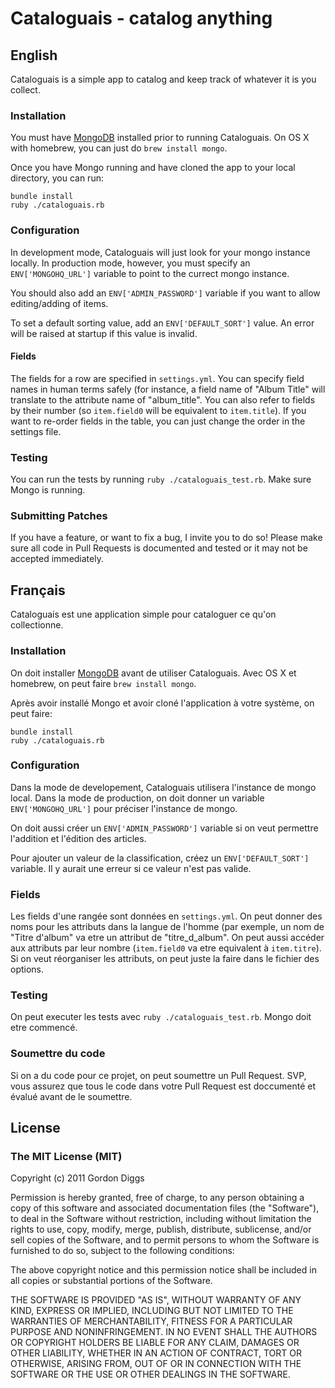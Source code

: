 # Cataloguais - catalog anything

## English
Cataloguais is a simple app to catalog and keep track of whatever it is you collect.

### Installation
You must have [MongoDB](http://www.mongodb.org/) installed prior to running Cataloguais. On OS X with homebrew, you can just do `brew install mongo`.

Once you have Mongo running and have cloned the app to your local directory, you can run:

```
bundle install
ruby ./cataloguais.rb
```

### Configuration
In development mode, Cataloguais will just look for your mongo instance locally. In production mode, however, you must specify an `ENV['MONGOHQ_URL']` variable to point to the currect mongo instance.

You should also add an `ENV['ADMIN_PASSWORD']` variable if you want to allow editing/adding of items.

To set a default sorting value, add an `ENV['DEFAULT_SORT']` value. An error will be raised at startup if this value is invalid.

#### Fields
The fields for a row are specified in `settings.yml`. You can specify field names in human terms safely (for instance, a field name of "Album Title" will translate to the attribute name of "album_title". You can also refer to fields by their number (so `item.field0` will be equivalent to `item.title`). If you want to re-order fields in the table, you can just change the order in the settings file.

### Testing
You can run the tests by running `ruby ./cataloguais_test.rb`. Make sure Mongo is running.

### Submitting Patches
If you have a feature, or want to fix a bug, I invite you to do so! Please make sure all code in Pull Requests is documented and tested or it may not be accepted immediately.

## Français
Cataloguais est une application simple pour cataloguer ce qu'on collectionne.

### Installation
On doit installer [MongoDB](http://www.mongodb.org/) avant de utiliser Cataloguais. Avec OS X et homebrew, on peut faire `brew install mongo`.

Après avoir installé Mongo et avoir cloné l'application à votre système, on peut faire:

```
bundle install
ruby ./cataloguais.rb
```

### Configuration
Dans la mode de developement, Cataloguais utilisera l'instance de mongo local. Dans la mode de production, on doit donner un variable `ENV['MONGOHQ_URL']` pour préciser l'instance de mongo.

On doit aussi créer un `ENV['ADMIN_PASSWORD']` variable si on veut permettre l'addition et l'édition des articles.

Pour ajouter un valeur de la classification, créez un `ENV['DEFAULT_SORT']` variable. Il y aurait une erreur si ce valeur n'est pas valide.

### Fields
Les fields d'une rangée sont données en `settings.yml`. On peut donner des noms pour les attributs dans la langue de l'homme (par exemple, un nom de "Titre d'album" va etre un attribut de "titre_d_album". On peut aussi accéder aux attributs par leur nombre (`item.field0` va etre equivalent à `item.titre`). Si on veut réorganiser les attributs, on peut juste la faire dans le fichier des options.

### Testing
On peut executer les tests avec `ruby ./cataloguais_test.rb`. Mongo doit etre commencé.

### Soumettre du code
Si on a du code pour ce projet, on peut soumettre un Pull Request. SVP, vous assurez que tous le code dans votre Pull Request est doccumenté et évalué avant de le soumettre.

## License
### The MIT License (MIT)
Copyright (c) 2011 Gordon Diggs

Permission is hereby granted, free of charge, to any person obtaining a copy of this software and associated documentation files (the "Software"), to deal in the Software without restriction, including without limitation the rights to use, copy, modify, merge, publish, distribute, sublicense, and/or sell copies of the Software, and to permit persons to whom the Software is furnished to do so, subject to the following conditions:

The above copyright notice and this permission notice shall be included in all copies or substantial portions of the Software.

THE SOFTWARE IS PROVIDED "AS IS", WITHOUT WARRANTY OF ANY KIND, EXPRESS OR IMPLIED, INCLUDING BUT NOT LIMITED TO THE WARRANTIES OF MERCHANTABILITY, FITNESS FOR A PARTICULAR PURPOSE AND NONINFRINGEMENT. IN NO EVENT SHALL THE AUTHORS OR COPYRIGHT HOLDERS BE LIABLE FOR ANY CLAIM, DAMAGES OR OTHER LIABILITY, WHETHER IN AN ACTION OF CONTRACT, TORT OR OTHERWISE, ARISING FROM, OUT OF OR IN CONNECTION WITH THE SOFTWARE OR THE USE OR OTHER DEALINGS IN THE SOFTWARE.
